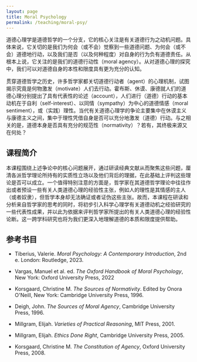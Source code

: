 ```yaml
---
layout: page
title: Moral Psychology 
permalink: /teaching/moral-psy/
---
```


道德心理学是道德哲学的一个分支，它的核心关注是有关道德行为之动机问题。具体来说，它关切的是我们为何会（或不会）觉察到一些道德问题、为何会（或不会）道德地行动，以及我们是否（以及何种程度）对自身的行为负有道德责任。从根本上说，它关注的是我们的道德行动性（moral agency）。从对道德心理的探究中，我们可以对道德自身的本性和限度具有更为充分的认知。

贯穿道德哲学之历史，许多哲学家都关切道德行动者（agent）的心理机制，试图揭示究竟是何物激发（motivate）人们去行动。霍布斯、休谟、康德就人们的道德心理分别提出了具有代表性的论述（account），人们进行（道德）行动的基本动机在于自利（self-interest）、以同情（sympathy）为中心的道德情感（moral sentiment），或（实践）理性。当代有关道德心理学的争论主要集中在休谟主义与康德主义之间，集中于理性凭借自身是否可以充分地激发（道德）行动。与之相关的是，道德本身是否具有充分的规范性（normativity）？若有，其终极来源又在何处？

## 课程简介

本课程围绕上述争论中的核心问题展开，通过研读经典文献从而聚焦这些问题，厘清各派哲学理论所持有的实质性立场以及他们背后的理据，在此基础上评判这些理论是否可以成立。一个值得特别注意的方面是，哲学家在其道德哲学理论中往往作出或者预设一些有关人类道德心理的经验性主张，例如人的理性是其情感的主人（或者奴隶），但哲学本身却无法确证或者证伪这些主张。故而，本课程在研读和分析来自哲学家的思考的同时，将初步引入科学心理学有关道德动机之经验研究的一些代表性成果，并以此为依据来评判哲学家所提出的有关人类道德心理的经验性论断。这一跨学科研究也将为我们更深入地理解道德的本质和限度提供帮助。

 

## 参考书目

- Tiberius, Valerie. *Moral Psychology: A Contemporary Introduction*, 2nd e. London: Routledge, 2023.

- Vargas, Manuel et al. ed. *The Oxford Handbook of Moral Psychology*, New York: Oxford University Press, 2022

- Korsgaard, Christine M. *The Sources of Normativity*. Edited by Onora O'Neill, New York: Cambridge University Press, 1996.

- Deigh, John. *The Sources of Moral Agency*, Cambridge University Press, 1996.

- Millgram, Elijah. *Varieties of Practical Reasoning*, MIT Press, 2001.

- Millgram, Elijah. *Ethics Done Right*, Cambridge University Press, 2005.

- Korsgaard, Christine M. *The Constitution of Agency*, Oxford University Press, 2008.
